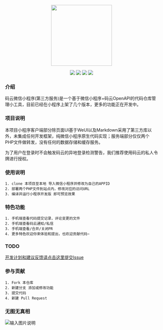 <p align="center">
<img width="200" src="https://images.gitee.com/uploads/images/2020/0420/141521_efc8952d_145025.png"/>
</p>
<p align="center">
<a href="https://gitee.com/hamm/GiteeOnWechat/stargazers" target="_blank"><img src="https://svg.hamm.cn/gitee.svg?type=star&user=hamm&project=GiteeOnWechat"/></a>
<a href="https://gitee.com/hamm/GiteeOnWechat/members" target="_blank"><img src="https://svg.hamm.cn/gitee.svg?type=fork&user=hamm&project=GiteeOnWechat"/></a>
<img src="https://svg.hamm.cn/badge.svg?key=Platform&value=微信小程序"/>
<img src="https://svg.hamm.cn/badge.svg?key=Proxy&value=PHP-CURL"/>
</p>

### 介绍

码云微信小程序(第三方服务)是一个基于微信小程序+码云OpenAPI的代码仓库管理小工具，目前已经在小程序上架了几个版本，更多的功能正在开发中。

### 项目说明

本项目小程序客户端部分除页面UI基于WeUI以及Markdown采用了第三方库以外，未集成任何开发框架，纯微信小程序原生代码实现；服务端部分仅仅两个PHP文件做转发，没有任何的数据存储和缓存服务。

为了用户在登录时不会触发码云的异地登录检测警告，我们推荐使用码云的私人令牌进行授权。

### 使用说明

```
1. clone 本项目至本地 导入微信小程序并修改为自己的APPID
2. 部署两个PHP文件到站点内，修改对应的访问URL
3. 编译并运行小程序开发版 即可预览效果
```

### 特色功能
```
1. 手机端查看代码提交记录，评论变更的文件
2. 手机端查看码云通知/私信
3. 手机端查看/合并/关闭PR
4. 更多特色欢迎你来体验和提出，也欢迎贡献代码~
```

### TODO
[开发计划和建议反馈请点击这里提交Issue](https://gitee.com/hamm/GiteeOnWechat/issues)

### 参与贡献
```
1. Fork 本仓库
2. 新建分支 添加或修改功能
3. 提交代码
4. 新建 Pull Request
```

### 无图无真相

![输入图片说明](https://images.gitee.com/uploads/images/2020/0420/142209_9b22e5e6_145025.jpeg "c4b9fbea5f7f7fa2b652f784bf08b3f.jpg")
